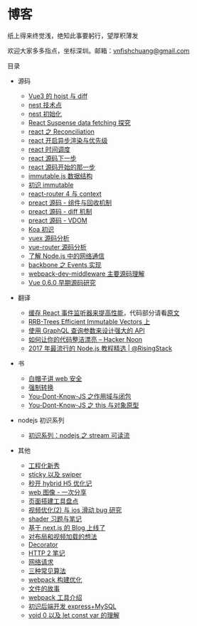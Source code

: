 # 博客

纸上得来终觉浅，绝知此事要躬行，望厚积薄发

欢迎大家多多指点，坐标深圳。邮箱：vnfishchuang@gmail.com

目录

- 源码

  - [Vue3 的 hoist 与 diff](https://github.com/funfish/blog/issues/46)
  - [nest 技术点](https://github.com/funfish/blog/issues/44)
  - [nest 初始化](https://github.com/funfish/blog/issues/43)
  - [React Suspense data fetching 探究](https://github.com/funfish/blog/issues/34)
  - [react 之 Reconciliation](https://github.com/funfish/blog/issues/32)
  - [react 开启异步渲染与优先级](https://github.com/funfish/blog/issues/31)
  - [react 时间调度](https://github.com/funfish/blog/issues/30)
  - [react 源码下一步](https://github.com/funfish/blog/issues/29)
  - [react 源码开始的那一步](https://github.com/funfish/blog/issues/28)
  - [immutable.js 数据结构](https://github.com/funfish/blog/issues/24)
  - [初识 immutable](https://github.com/funfish/blog/issues/23)
  - [react-router 4 与 context](https://github.com/funfish/blog/issues/22)
  - [preact 源码 - 组件与回收机制](https://github.com/funfish/blog/issues/21)
  - [preact 源码 - diff 机制](https://github.com/funfish/blog/issues/20)
  - [preact 源码 - VDOM](https://github.com/funfish/blog/issues/19)
  - [Koa 初识](https://github.com/funfish/blog/issues/12)
  - [vuex 源码分析](https://github.com/funfish/blog/issues/9)
  - [vue-router 源码分析](https://github.com/funfish/blog/issues/8)
  - [了解 Node.js 中的网络通信](https://github.com/funfish/blog/issues/7)
  - [backbone 之 Events 实现](https://github.com/funfish/blog/issues/4)
  - [webpack-dev-middleware 主要源码理解](https://github.com/funfish/blog/issues/2)
  - [Vue 0.6.0 早期源码研究](https://github.com/funfish/blog/issues/1)

- 翻译

  - [缓存 React 事件监听器来提高性能](https://www.zcfy.cc/article/cache-your-react-event-listeners-to-improve-performance)，代码部分请看[原文](https://medium.com/@Charles_Stover/cache-your-react-event-listeners-to-improve-performance-14f635a62e15)
  - [RRB-Trees Efficient Immutable Vectors 上](https://github.com/funfish/blog/issues/25)
  - [使用 GraphQL 查询参数来设计强大的 API](https://www.zcfy.cc/article/designing-powerful-apis-with-graphql-query-parameters)
  - [如何让你的代码整洁漂亮 – Hacker Noon](https://www.zcfy.cc/article/how-to-make-your-code-clean-and-beautiful-hacker-noon)
  - [2017 年最流行的 Node.js 教程精选 | @RisingStack](https://www.zcfy.cc/article/the-most-popular-node-js-tutorials-of-2017-risingstack)

- 书

  - [白帽子讲 web 安全](https://github.com/funfish/blog/issues/15)
  - [强制转换](https://github.com/funfish/blog/issues/10)
  - [You-Dont-Know-JS 之作用域与闭包](https://github.com/funfish/blog/issues/5)
  - [You-Dont-Know-JS 之 this 与对象原型](https://github.com/funfish/blog/issues/6)

- nodejs 初识系列

  - [初识系列：nodejs 之 stream 可读流](https://github.com/funfish/blog/issues/13)

- 其他
  - [工程化新秀](https://github.com/funfish/blog/issues/45)
  - [sticky 以及 swiper](https://github.com/funfish/blog/issues/42)
  - [秒开 hybrid H5 优化记](https://github.com/funfish/blog/issues/41)
  - [web 图像 - 一次分享](https://github.com/funfish/blog/issues/40)
  - [页面搭建工具盘点](https://github.com/funfish/blog/issues/39)
  - [视频优化(2) 与 ios 滑动 bug 研究](https://github.com/funfish/blog/issues/38)
  - [shader 习题与笔记](https://github.com/funfish/blog/issues/37)
  - [基于 next.js 的 Blog 上线了](https://github.com/funfish/blog/issues/36)
  - [对布局和视频加载的想法](https://github.com/funfish/blog/issues/35)
  - [Decorator](https://github.com/funfish/blog/issues/33)
  - [HTTP 2 笔记](https://github.com/funfish/blog/issues/27)
  - [网络请求](https://github.com/funfish/blog/issues/26)
  - [三种常见算法](https://github.com/funfish/blog/issues/18)
  - [webpack 构建优化](https://github.com/funfish/blog/issues/16)
  - [文件的故事](https://github.com/funfish/blog/issues/14)
  - [webpack 工具介绍](https://github.com/funfish/blog/blob/master/201712/webpack工具介绍.pdf)
  - [初识后端开发 express+MySQL](https://github.com/funfish/blog/issues/11)
  - [void 0 以及 let const var 的理解](https://github.com/funfish/blog/issues/3)
